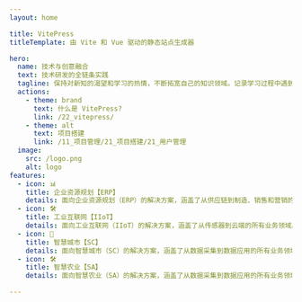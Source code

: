 ```yaml
---
layout: home

title: VitePress
titleTemplate: 由 Vite 和 Vue 驱动的静态站点生成器

hero:
  name: 技术与创意融合
  text: 技术研发的全链条实践
  tagline: 保持对新知的渴望和学习的热情，不断拓宽自己的知识领域。记录学习过程中遇到的挑战和突破，以便持续优化自己的思维方式、工作方法和生活习惯，实现更高效的自我提升。
  actions:
    - theme: brand
      text: 什么是 VitePress?
      link: /22_vitepress/
    - theme: alt
      text: 项目搭建
      link: /11_项目管理/21_项目搭建/21_用户管理
  image:
    src: /logo.png
    alt: logo
features:
  - icon: 📊
    title: 企业资源规划【ERP】
    details: 面向企业资源规划（ERP）的解决方案，涵盖了从供应链到制造、销售和营销的所有业务领域。
  - icon: 🛠
    title: 工业互联网【IIoT】
    details: 面向工业互联网（IIoT）的解决方案，涵盖了从传感器到云端的所有业务领域。
  - icon: 📡
    title: 智慧城市【SC】
    details: 面向智慧城市（SC）的解决方案，涵盖了从数据采集到数据应用的所有业务领域。
  - icon: 🛠
    title: 智慧农业【SA】
    details: 面向智慧农业（SA）的解决方案，涵盖了从数据采集到数据应用的所有业务领域。

---
```


<script setup lang="ts">
import { useData } from 'vitepress';
const { site } = useData();
const url = 'https://gitee.com/haijunit_navi';


console.log(` %c ${site.value.title} %c ${url}`, 'color: #fadfa3; background: #030307; padding:5px 0;', 'background: #fadfa3; padding:5px 0;')
</script>
